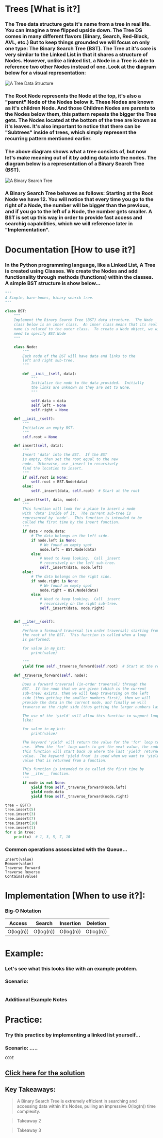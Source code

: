 # Trees [What is it?]

### The Tree data structure gets it's name from a tree in real life. You can imagine a tree flipped upside down. The Tree DS comes in many different flavors (Binary, Search, Red-Black, AVL, etc.) But to keep things grounded we will focus on only one type: The Binary Search Tree (BST). The Tree at it's core is very similar to the Linked List in that it shares a structure of Nodes. However, unlike a linked list, a Node in a Tree is able to reference two other Nodes instead of one. Look at the diagram below for a visual representation:

![A Tree Data Structure](https://github.com/joehawkens/data-structures-final/blob/main/Assets/TreeDiagram.PNG)

### The Root Node represents the Node at the top, it's also a "parent" Node of the Nodes below it. These Nodes are known as it's children Node. And those Children Nodes are parents to the Nodes below them, this pattern repeats the bigger the Tree gets. The Nodes located at the bottom of the tree are known as it's leaves. It's also important to notice that there can be "Subtrees" inside of trees, which simply represent the recurring pattern mentioned earlier.

### The above diagram shows what a tree consists of, but now let's make meaning out of it by adding data into the nodes. The diagram below is a representation of a Binary Search Tree (BST).

![A Binary Search Tree](https://github.com/joehawkens/data-structures-final/blob/main/Assets/BinarySearchTreeDiagram.PNG)

### A Binary Search Tree behaves as follows: Starting at the Root Node we have 12. You will notice that every time you go to the right of a Node, the number will be bigger than the previous, and if you go to the left of a Node, the number gets smaller. A BST is set up this way in order to provide fast access and searchig capabilities, which we will reference later in "Implementation".

# Documentation [How to use it?]

### In the Python programming language, like a Linked List, A Tree is created using Classes. We create the Nodes and add functionality through methods (functions) within the classes. A simple BST structure is show below...
``` Python
"""
A Simple, bare-bones, binary search tree.
"""

class BST:
    """
    Implement the Binary Search Tree (BST) data structure.  The Node 
    class below is an inner class.  An inner class means that its real 
    name is related to the outer class.  To create a Node object, we will 
    need to specify BST.Node
    """

    class Node:
        """
        Each node of the BST will have data and links to the 
        left and right sub-tree. 
        """

        def __init__(self, data):
            """ 
            Initialize the node to the data provided.  Initially
            the links are unknown so they are set to None.
            """
       
            self.data = data
            self.left = None
            self.right = None

    def __init__(self):
        """
        Initialize an empty BST.
        """
        self.root = None

    def insert(self, data):
        """
        Insert 'data' into the BST.  If the BST
        is empty, then set the root equal to the new 
        node.  Otherwise, use _insert to recursively
        find the location to insert.
        """
        if self.root is None:
            self.root = BST.Node(data)
        else:
            self._insert(data, self.root)  # Start at the root

    def _insert(self, data, node):
        """
        This function will look for a place to insert a node
        with 'data' inside of it.  The current sub-tree is
        represented by 'node'.  This function is intended to be
        called the first time by the insert function.
        """
        if data < node.data:
            # The data belongs on the left side.
            if node.left is None:
                # We found an empty spot
                node.left = BST.Node(data)
            else:
                # Need to keep looking.  Call _insert
                # recursively on the left sub-tree.
                self._insert(data, node.left)
        else:
            # The data belongs on the right side.
            if node.right is None:
                # We found an empty spot
                node.right = BST.Node(data)
            else:
                # Need to keep looking.  Call _insert
                # recursively on the right sub-tree.
                self._insert(data, node.right)

         
    def __iter__(self):
        """
        Perform a formward traversal (in order traversal) starting from 
        the root of the BST.  This function is called when a loop
        is performed:

        for value in my_bst:
            print(value)

        """
        yield from self._traverse_forward(self.root)  # Start at the root
        
    def _traverse_forward(self, node):
        """
        Does a forward traversal (in-order traversal) through the 
        BST.  If the node that we are given (which is the current
        sub-tree) exists, then we will keep traversing on the left
        side (thus getting the smaller numbers first), then we will 
        provide the data in the current node, and finally we will 
        traverse on the right side (thus getting the larger numbers last).

        The use of the 'yield' will allow this function to support loops
        like:

        for value in my_bst:
            print(value)

        The keyword 'yield' will return the value for the 'for' loop to
        use.  When the 'for' loop wants to get the next value, the code in
        this function will start back up where the last 'yield' returned a 
        value.  The keyword 'yield from' is used when we want to 'yield' a
        value that is returned from a function.

        This function is intended to be called the first time by 
        the __iter__ function.
        """
        if node is not None:
            yield from self._traverse_forward(node.left)
            yield node.data
            yield from self._traverse_forward(node.right)

tree = BST()
tree.insert(5)
tree.insert(3)
tree.insert(7)
tree.insert(10)
tree.insert(1)
for x in tree:
    print(x)  # 1, 3, 5, 7, 10

```
### Common operations assosciated with the Queue...
```
Insert(value)
Remove(value)
Traverse Forward
Traverse Reverse
Contains(value)
``` 


# Implementation [When to use it?]:

### Big-O Notation

Access | Search | Insertion | Deletion |
-------|--------|-----------|----------|
 O(log(n))  |  O(log(n))  |   O(log(n))    |    O(log(n))  |

# Example:
### Let's see what this looks like with an example problem.

### Scenario: 
```
```
### Additional Example Notes

# Practice:

### Try this practice by implementing a linked list yourself...

### Scenario: .....

```
CODE
```

## [Click here for the solution](https://github.com/joehawkens/data-structures-final/blob/main/Code/tree_solution.py)

## Key Takeaways:

> A Binary Search Tree is extremely efficient in searching and accessing data within it's Nodes, pulling an impressive O(log(n)) time complexity.

> Takeaway 2

> Takeaway 3
